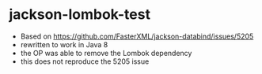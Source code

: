 # jackson-lombok-test

* Based on https://github.com/FasterXML/jackson-databind/issues/5205
* rewritten to work in Java 8
* the OP was able to remove the Lombok dependency
* this does not reproduce the 5205 issue
